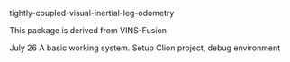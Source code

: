 tightly-coupled-visual-inertial-leg-odometry


This package is derived from VINS-Fusion

July 26
A basic working system. Setup Clion project, debug environment

